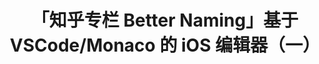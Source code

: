 ---
title: "「知乎专栏 Better Naming」基于 VSCode/Monaco 的 iOS 编辑器（一）"
layout: external
channel: 知乎
external_url: https://zhuanlan.zhihu.com/p/27537674
category: editor
status: publish
published: true
type: post
keywords:
  - Visual Studio Code
  - VS Code
  - Monaco
  - iOS
  - Swift
---
